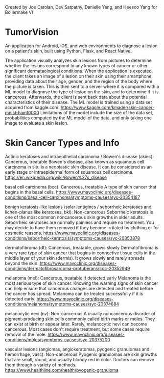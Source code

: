 Created by Joe Carolan, Dev Satpathy, Danielle Yang, and Heesoo Yang for Boilermake VI
# TumorVision

An application for Android, iOS, and web environments to diagnose a lesion on a patient's skin, built using Python, Flask, and React Native.

The application visually analyzes skin lesions from pictures to determine whether the lesions correspond to any known types of cancer or other significant dermataological conditions. When the application is executed, the client takes an image of a lesion on their skin using their smartphone, providing data about their age, gender, and the region of the body where the picture is taken. This is then sent to a server where it is compared with a ML model to diagnose the type of lesion on the skin, and to determine if it is cancerous. Afterwards, the client is sent back data about the potential characteristics of their disease. The ML model is trained using a data set acquired from kaggle.com: 
https://www.kaggle.com/kmader/skin-cancer-mnist-ham10000
Limitations of the model include the size of the data set, probabilities computed by the ML model of the data, and only taking one image to evaluate a skin lesion.

# Skin Cancer Types and Info

 Actinic keratoses and intraepithelial carcinoma / Bowen's disease (akiec): 
 Cancerous, treatable
 Bowen's disease, also known as squamous cell carcinoma in situ is a neoplastic skin disease. It can be considered as an early
 stage or intraepidermal form of squamous cell carcinoma.
 https://en.wikipedia.org/wiki/Bowen%27s_disease
 
 basal cell carcinoma (bcc):
 Cancerous, treatable
 A type of skin cancer that begins in the basal cells.
 https://www.mayoclinic.org/diseases-conditions/basal-cell-carcinoma/symptoms-causes/syc-20354187
 
 benign keratosis-like lesions (solar lentigines / seborrheic keratoses and lichen-planus like keratoses, bkl):
 Non-cancerous
 Seborrheic keratosis is one of the most common noncancerous skin growths in older adults.
 Seborrheic keratoses are normally painless and require no treatment. You may decide to have them removed if they become irritated by clothing or for cosmetic reasons.
 https://www.mayoclinic.org/diseases-conditions/seborrheic-keratosis/symptoms-causes/syc-20353878
 
 dermatofibroma (df):
 Cancerous, treatable, grows slowly
 Dermatofibroma is a very rare type of skin cancer that begins in connective tissue cells in the middle layer of your skin (dermis).
 It grows slowly and rarely spreads beyond the skin.
 https://www.mayoclinic.org/diseases-conditions/dermatofibrosarcoma-protuberans/cdc-20352949
 
 melanoma (mel):
 Cancerous, treatable if detected early
 Melanoma is the most serious type of skin cancer. Knowing the warning signs of skin cancer can help ensure that cancerous changes are detected
 and treated before the cancer has spread. Melanoma can be treated successfully if it is detected early.
 https://www.mayoclinic.org/diseases-conditions/melanoma/symptoms-causes/syc-20374884
 
 melanocytic nevi (nv):
 Non-cancerous
 A usually noncancerous disorder of pigment-producing skin cells commonly called birth marks or moles. They can exist at birth or appear later. Rarely, melanocytic nevi can become cancerous.
 Most cases don't require treatment, but some cases require removal of the mole.
 https://www.mayoclinic.org/diseases-conditions/moles/symptoms-causes/syc-20375200
 
 vascular lesions (angiomas, angiokeratomas, pyogenic granulomas and hemorrhage, vasc):
 Non-cancerous
 Pyogenic granulomas are skin growths that are small, round, and usually bloody red in color. Doctors can remove them through a variety of methods.
 https://www.healthline.com/health/pyogenic-granuloma
 

